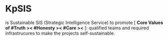 # KpSIS

is Sustainable SIS (Strategic Intelligence Service) to promote [ <b>Core Values of #Truth &gt;&lt; #Honesty &gt;&lt; #Care &gt;&lt;</b> ]: qualified teams and required infrastrucures to make the projects self-sustainable.
